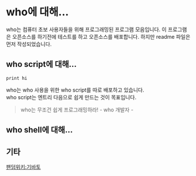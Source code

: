 # who에 대해...
who는 컴퓨터 초보 사용자들을 위해 프로그래밍된 프로그램 모음입니다. 이 프로그램은 오픈소스를 하기전에 테스트를 하고 오픈소스를 배포합니다. 하지만 readme 파일은 먼저 작성되었습니다.
## who script에 대해...
``` whoscript
print hi
```
who는 who 사용을 위한 who script를 따로 배포하고 있습니다.<br>
who script는 엔트리 다음으로 쉽게 만드는 것이 목표입니다.<br>
> who는 무조건 쉽게 프로그래밍하라! - who 개발자 -
## who shell에 대해...
## 기타
[팬덤위키:기바토](https://giyvahtow.fandom.com/who(프로그램))
